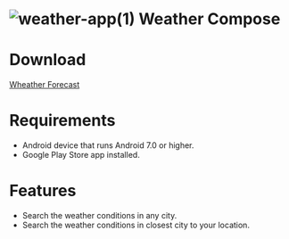 # ![weather-app(1)](https://github.com/rmh-avatar/Weather-Forecast-Compose/assets/57994752/bf4f8b38-9779-46b9-b932-7ac6f20d18d2) Weather Compose

# Download
[Wheather Forecast](https://drive.google.com/file/d/1MPS9OYpsLd8_fGE5yJ4F_M60DSbDBaQj/view?usp=sharing)

# Requirements
- Android device that runs Android 7.0 or higher.
- Google Play Store app installed.

# Features
- Search the weather conditions in any city.
- Search the weather conditions in closest city to your location.
